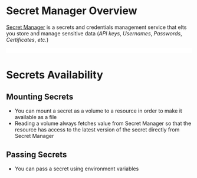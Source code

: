 # Secret Manager Overview

[Secret Manager](https://cloud.google.com/secret-manager/docs/overview) is a secrets and credentials management service that elts you store and manage sensitive data (*API keys*, *Usernames*, *Passwords*, *Certificates*, *etc.*)

![](https://github.com/JonmarCorpuz/LetsLearn/blob/main/Assets/Whitespace.png)

# Secrets Availability

## Mounting Secrets

* You can mount a secret as a volume to a resource in order to make it available as a file
* Reading a volume always fetches value from Secret Manager so that the resource has access to the latest version of the secret directly from Secret Manager

## Passing Secrets

* You can pass a secret using environment variables
